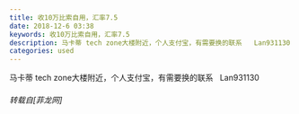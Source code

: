 ```yaml
---
title: 收10万比索自用，汇率7.5
date: 2018-12-6 03:38
keywords: 收10万比索自用，汇率7.5
description: 马卡蒂 tech zone大楼附近，个人支付宝，有需要换的联系   Lan931130
categories: used
---
```

<td class="t_f" id="postmessage_2416475">

马卡蒂 tech zone大楼附近，个人支付宝，有需要换的联系   Lan931130</td>
###### 转载自[菲龙网]